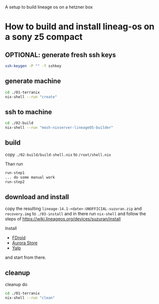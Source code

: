 
A setup to build lineage os on a hetzner box

# How to build and install lineag-os on a sony z5 compact

## OPTIONAL: generate fresh ssh keys

```sh
ssh-keygen -P "" -f sshkey
```

## generate machine

```sh
cd ./01-terranix
nix-shell --run "create"
```

## ssh to machine

```sh
cd ./02-build
nix-shell --run "mosh-nixserver-lineageOS-builder"
```

## build

copy `./02-build/build-shell.nix` to `/root/shell.nix`

Than run

```sh
run-step1
... do some manual work
run-step2
```

## download and install

copy the resulting `lineage-14.1-<date>-UNOFFICIAL-suzuran.zip` and `recovery.img` to `./03-install`
and in there run `nix-shell` 
and follow the steps of https://wiki.lineageos.org/devices/suzuran/install

Install 

* [FDroid](https://f-droid.org/)
* [Aurora Store](https://f-droid.org/en/packages/com.aurora.store/)
* [Yalp](https://f-droid.org/en/packages/com.github.yeriomin.yalpstore/)

and start from there.

## cleanup

cleanup do

```sh
cd ./01-terranix
nix-shell --run "clean"
```
